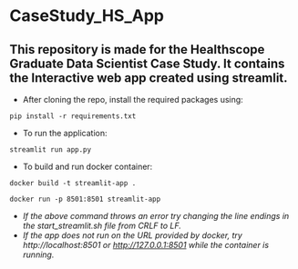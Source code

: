 # CaseStudy_HS_App

## This repository is made for the Healthscope Graduate Data Scientist Case Study. It contains the Interactive web app created using streamlit.


- After cloning the repo, install the required packages using:
  
```  
pip install -r requirements.txt
```
- To run the application:

```
streamlit run app.py
```

- To build and run docker container:

```
docker build -t streamlit-app .
```

```
docker run -p 8501:8501 streamlit-app
```

- *If the above command throws an error try changing the line endings in the start_streamlit.sh file from CRLF to LF.*
- *If the app does not run on the URL provided by docker, try http://localhost:8501 or http://127.0.0.1:8501 while the container is running.*

